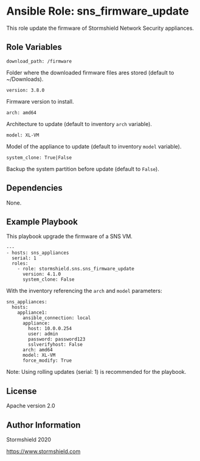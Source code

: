 Ansible Role: sns_firmware_update
=========

This role update the firmware of Stormshield Network Security appliances.


Role Variables
--------------

    download_path: /firmware

Folder where the downloaded firmware files ares stored (default to ~/Downloads).

    version: 3.8.0

Firmware version to install.

    arch: amd64

Architecture to update (default to inventory `arch` variable).

    model: XL-VM

Model of the appliance to update (default to inventory `model` variable).

    system_clone: True|False

Backup the system partition before update (default to `False`).

Dependencies
------------

None.

Example Playbook
----------------

This playbook upgrade the firmware of a SNS VM.

    ---
    - hosts: sns_appliances
      serial: 1
      roles:
        - role: stormshield.sns.sns_firmware_update
          version: 4.1.0
          system_clone: False

With the inventory referencing the `arch` and `model` parameters:

    sns_appliances:
      hosts:
        appliance1:
          ansible_connection: local
          appliance:
            host: 10.0.0.254
            user: admin
            password: password123
            sslverifyhost: False
          arch: amd64
          model: XL-VM
          force_modify: True

Note: Using rolling updates (serial: 1) is recommended for the playbook.

License
-------

Apache version 2.0

Author Information
------------------

Stormshield 2020

https://www.stormshield.com
